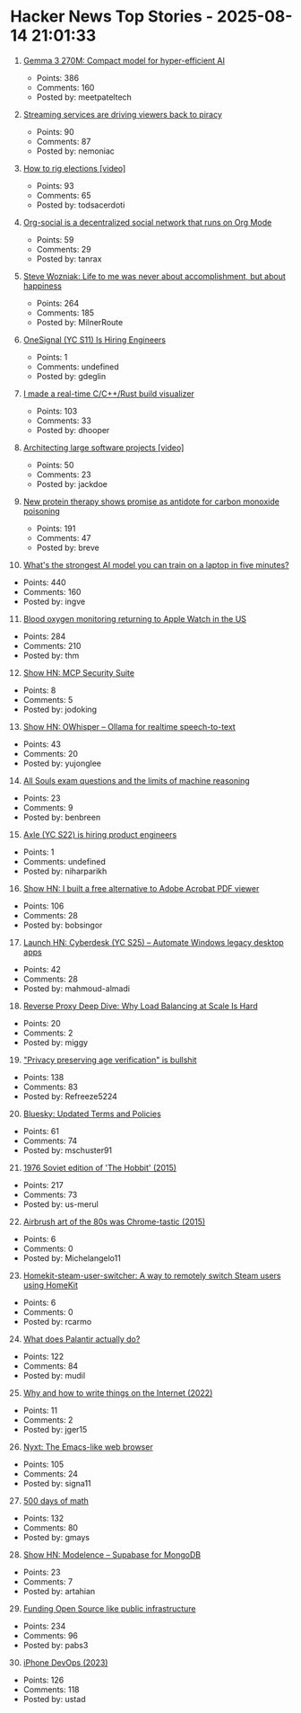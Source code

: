 # Hacker News Top Stories - 2025-08-14 21:01:33

1. [Gemma 3 270M: Compact model for hyper-efficient AI](https://developers.googleblog.com/en/introducing-gemma-3-270m/)
   - Points: 386
   - Comments: 160
   - Posted by: meetpateltech

2. [Streaming services are driving viewers back to piracy](https://www.theguardian.com/film/2025/aug/14/cant-pay-wont-pay-impoverished-streaming-services-are-driving-viewers-back-to-piracy)
   - Points: 90
   - Comments: 87
   - Posted by: nemoniac

3. [How to rig elections [video]](https://media.ccc.de/v/why2025-218-how-to-rig-elections)
   - Points: 93
   - Comments: 65
   - Posted by: todsacerdoti

4. [Org-social is a decentralized social network that runs on Org Mode](https://github.com/tanrax/org-social)
   - Points: 59
   - Comments: 29
   - Posted by: tanrax

5. [Steve Wozniak: Life to me was never about accomplishment, but about happiness](https://yro.slashdot.org/comments.pl?sid=23765914&cid=65583466)
   - Points: 264
   - Comments: 185
   - Posted by: MilnerRoute

6. [OneSignal (YC S11) Is Hiring Engineers](https://onesignal.com/careers)
   - Points: 1
   - Comments: undefined
   - Posted by: gdeglin

7. [I made a real-time C/C++/Rust build visualizer](https://danielchasehooper.com/posts/syscall-build-snooping/)
   - Points: 103
   - Comments: 33
   - Posted by: dhooper

8. [Architecting large software projects [video]](https://www.youtube.com/watch?v=sSpULGNHyoI)
   - Points: 50
   - Comments: 23
   - Posted by: jackdoe

9. [New protein therapy shows promise as antidote for carbon monoxide poisoning](https://www.medschool.umaryland.edu/news/2025/new-protein-therapy-shows-promise-as-first-ever-antidote-for-carbon-monoxide-poisoning.html)
   - Points: 191
   - Comments: 47
   - Posted by: breve

10. [What's the strongest AI model you can train on a laptop in five minutes?](https://www.seangoedecke.com/model-on-a-mbp/)
   - Points: 440
   - Comments: 160
   - Posted by: ingve

11. [Blood oxygen monitoring returning to Apple Watch in the US](https://www.apple.com/newsroom/2025/08/an-update-on-blood-oxygen-for-apple-watch-in-the-us/)
   - Points: 284
   - Comments: 210
   - Posted by: thm

12. [Show HN: MCP Security Suite](https://github.com/NineSunsInc/mighty-security)
   - Points: 8
   - Comments: 5
   - Posted by: jodoking

13. [Show HN: OWhisper – Ollama for realtime speech-to-text](https://docs.hyprnote.com/owhisper/what-is-this)
   - Points: 43
   - Comments: 20
   - Posted by: yujonglee

14. [All Souls exam questions and the limits of machine reasoning](https://resobscura.substack.com/p/all-souls-exam-questions-and-the)
   - Points: 23
   - Comments: 9
   - Posted by: benbreen

15. [Axle (YC S22) is hiring product engineers](https://www.ycombinator.com/companies/axle/jobs/8wAy0QH-product-engineer)
   - Points: 1
   - Comments: undefined
   - Posted by: niharparikh

16. [Show HN: I built a free alternative to Adobe Acrobat PDF viewer](https://github.com/embedpdf/embed-pdf-viewer)
   - Points: 106
   - Comments: 28
   - Posted by: bobsingor

17. [Launch HN: Cyberdesk (YC S25) – Automate Windows legacy desktop apps](undefined)
   - Points: 42
   - Comments: 28
   - Posted by: mahmoud-almadi

18. [Reverse Proxy Deep Dive: Why Load Balancing at Scale Is Hard](https://startwithawhy.com/reverseproxy/2025/08/08/ReverseProxy-Deep-Dive-Part4.html)
   - Points: 20
   - Comments: 2
   - Posted by: miggy

19. ["Privacy preserving age verification" is bullshit](https://pluralistic.net/2025/08/14/bellovin/)
   - Points: 138
   - Comments: 83
   - Posted by: Refreeze5224

20. [Bluesky: Updated Terms and Policies](https://bsky.social/about/blog/08-14-2025-updated-terms-and-policies)
   - Points: 61
   - Comments: 74
   - Posted by: mschuster91

21. [1976 Soviet edition of 'The Hobbit' (2015)](https://mashable.com/archive/soviet-hobbit)
   - Points: 217
   - Comments: 73
   - Posted by: us-merul

22. [Airbrush art of the 80s was Chrome-tastic (2015)](https://www.coolandcollected.com/airbrush-art-of-the-80s-was-chrome-tastic/)
   - Points: 6
   - Comments: 0
   - Posted by: Michelangelo11

23. [Homekit-steam-user-switcher: A way to remotely switch Steam users using HomeKit](https://github.com/rcarmo/homekit-steam-user-switcher)
   - Points: 6
   - Comments: 0
   - Posted by: rcarmo

24. [What does Palantir actually do?](https://www.wired.com/story/palantir-what-the-company-does/)
   - Points: 122
   - Comments: 84
   - Posted by: mudil

25. [Why and how to write things on the Internet (2022)](https://www.benkuhn.net/writing/)
   - Points: 11
   - Comments: 2
   - Posted by: jger15

26. [Nyxt: The Emacs-like web browser](https://lwn.net/Articles/1001773/)
   - Points: 105
   - Comments: 24
   - Posted by: signa11

27. [500 days of math](https://gmays.com/500-days-of-math/)
   - Points: 132
   - Comments: 80
   - Posted by: gmays

28. [Show HN: Modelence – Supabase for MongoDB](https://github.com/modelence/modelence)
   - Points: 23
   - Comments: 7
   - Posted by: artahian

29. [Funding Open Source like public infrastructure](https://dri.es/funding-open-source-like-public-infrastructure)
   - Points: 234
   - Comments: 96
   - Posted by: pabs3

30. [iPhone DevOps (2023)](https://clearsky.dev/blog/iphone-devops-ssh/)
   - Points: 126
   - Comments: 118
   - Posted by: ustad

